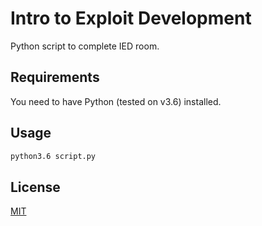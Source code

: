 # Intro to Exploit Development
Python script to complete IED room.

## Requirements
You need to have Python (tested on v3.6) installed.

## Usage
```bash
python3.6 script.py
```

## License
[MIT](https://choosealicense.com/licenses/mit/)